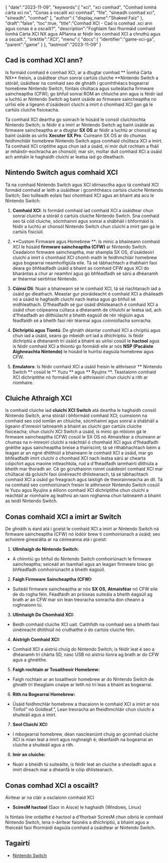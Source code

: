 {
   "date":"2023-11-09",
   "keywords":[
"xci",
"xci comhad",
"Comhad íomhá cárta xci nx",
"Conas a oscailt xci comhad",
"file",
"síneadh comhad xci",
"síneadh",
"comhad"
],
   "author":{
      "display_name":"Shakeel Faiz"
},
   "draft":"false",
   "toc":true,
   "title":"Comhad XCI - Cad is comhad .xci ann agus conas é a oscailt?",
   "description":"Foghlaim faoi fhormáid comhaid Íomhá Cárta XCI NX agus APIanna ar féidir leo comhaid XCI a chruthú agus a oscailt.",
   "linktitle":"XCI",
   "menu":{
      "docs":{
         "identifier":"game-xci-ga",
         "parent":"game"
}
},
   "lastmod":"2023-11-09"
}

## Cad is comhad XCI ann?

Is formáid comhaid é comhad XCI, ar a dtugtar comhad ** Íomhá Cárta NX** freisin, a úsáidtear chun sonraí cartúis cluiche **Nintendo Switch a stóráil; úsáidtear na comhaid seo de ghnáth i gcomhthéacs bogearraí homebrew Nintendo Switch, fóntais chúltaca agus suiteálacha firmware saincheaptha (CFW); go bhfuil sonraí ROM an chluiche ann agus is féidir iad a luchtú ar Nintendo Switch ag baint úsáide as firmware saincheaptha nó uirlisí eile a ligeann d'úsáideoirí cluichí a imirt ó chomhaid XCI gan gá le cartúis cluiche fisiceacha.

Tá comhaid XCI deartha go sonrach le húsáid le consól cluichíochta Nintendo Switch; is féidir é a imirt ar Nintendo Switch ag baint úsáide as firmware saincheaptha ar a dtugtar **SX OS** ar féidir a luchtú ar chonsól ag baint úsáide as uirlis **Xecuter SX Pro**. Cuireann SX OS ar do chumas feidhmchláir homebrew Nintendo Switch agus comhaid chúltaca XCI a imirt. Tá comhaid XCI criptithe agus chun iad a úsáid, ní mór duit rochtain a fháil ar mháistir-eochracha an chonsóil; mar sin, moltar duit comhaid XCI a úsáid ach amháin le haghaidh cluichí ar leatsa iad go dleathach.

## Nintendo Switch agus comhaid XCI

Tá na comhaid Nintendo Switch agus XCI idirnasctha agus tá comhaid XCI formáid comhaid ar leith a úsáidtear i gcomhthéacs cartúis cluiche Nintendo Switch; Seo tuilleadh eolais faoi chomhaid XCI agus an bhaint atá acu le Nintendo Switch:

1.  **Comhaid XCI**: Is formáid comhaid iad comhaid XCI a úsáidtear chun sonraí cluiche a stóráil ó cartúis cluiche Nintendo Switch. Sna comhaid seo tá cód cluiche, sócmhainní agus sonraí a shábháil i bhformáid is féidir a luchtú ar chonsól Nintendo Switch chun cluichí a imirt gan gá le cartúis fisiciúil.
    
2.  **Custom Firmware agus Homebrew **: Is minic a bhaineann comhaid XCI le húsáid **firmware saincheaptha (CFW)** ar Nintendo Switch. Ceadaíonn firmware saincheaptha, mar shampla SX OS, d'úsáideoirí cluichí a imirt ó chomhaid XCI chomh maith le feidhmchláir homebrew agus bogearraí neamhoifigiúla eile. Tá sé tábhachtach a thabhairt faoi deara go bhféadfadh úsáid a bhaint as comhaid CFW agus XCI do bharántas a chur ar neamhní agus go bhféadfadh sé sárú a dhéanamh ar théarmaí seirbhíse Nintendo.
    
3.  **Cúinsí Dlí**: Nuair a bhaineann sé le comhaid XCI, tá sé riachtanach iad a úsáid go dleathach. Meastar gur píoráideacht é comhaid XCI a dháileadh nó a úsáid le haghaidh cluichí nach leatsa agus go bhfuil sé mídhleathach. D’fhéadfadh sé gur úsáid dhlisteanach é comhaid XCI a úsáid chun cóipeanna cúltaca a dhéanamh de chluichí ar leatsa iad, ach d’fhéadfadh an dlíthiúlacht a bheith éagsúil de réir réigiúin agus féadfaidh sé a bheith faoi réir téarmaí agus coinníollacha sonracha.
    
4.  **Díchriptiú agus Tiontú**: De ghnáth déantar comhaid XCI a chriptiú agus chun iad a úsáid, seans go mbeidh ort iad a dhíchriptiú. Is féidir díchriptiú a dhéanamh trí úsáid a bhaint as uirlisí cosúil le **hactool** agus is féidir comhaid XCI a thiontú go formáidí eile ar nós **NSP (Pacáiste Aighneachta Nintendo)** le húsáid le huirlisí éagsúla homebrew agus CFW.
    
5.  **Emulators**: Is féidir comhaid XCI a úsáid freisin le aithriseoir ** Nintendo Switch ** cosúil le ** Yuzu ** agus ** Ryujinx **. Teastaíonn comhaid XCI díchriptithe nó formáidí eile ó aithriseoirí chun cluichí a rith ar ríomhaire.

## Cluiche Athraigh XCI

Is comhaid cluiche iad **cluichí XCI Switch** atá deartha le haghaidh consól Nintendo Switch, arna stóráil i bhformáid comhaid XCI; cuimsíonn na comhaid seo cód iomlán an chluiche, sócmhainní agus sonraí a shábháil a ligeann d'imreoirí taitneamh a bhaint as cluichí gan cartúis cluiche fisiceacha; chun cluichí XCI Switch a úsáid, is minic go mbíonn gá le firmware saincheaptha (CFW) cosúil le SX OS nó Atmaisféar a chuireann ar chumas na n-imreoirí cluichí a reáchtáil ó chomhaid XCI agus d'fhéadfadh gnéithe agus saincheaptha breise a thairiscint; tá sé ríthábhachtach béim a leagan ar an ngné dhlíthiúil a bhaineann le comhaid XCI a úsáid, mar go bhféadfadh imirt cluichí ó chomhaid XCI nach leatsa sárú ar chearta cóipchirt agus maoine intleachtúla, rud a d'fhéadfadh iarmhairtí dlíthiúla a bheith mar thoradh air. Cé go gcruthaíonn roinnt úsáideoirí comhaid XCI mar chúltacaí dá gcluichí faoi úinéireacht dhlisteanach, tá sé tábhachtach comhaid XCI a úsáid go freagrach agus laistigh de theorainneacha an dlí. Tá na comhaid seo comhoiriúnach freisin le aithriseoir Nintendo Switch cosúil le Yuzu agus Ryujinx a éilíonn comhaid XCI díchriptithe chun cluichí a reáchtáil ar ríomhaire ag leathnú an raon roghanna chun taitneamh a bhaint as teidil Nintendo Switch.

## Conas comhaid XCI a imirt ar Switch

De ghnáth is éard atá i gceist le comhaid XCI a imirt ar Nintendo Switch ná firmware saincheaptha (CFW) nó lódóir brew tí comhoiriúnach a úsáid; seo achoimre ginearálta ar na céimeanna atá i gceist:

1.  **Ullmhaigh do Nintendo Switch:**
    
- A chinntiú go bhfuil do Nintendo Switch comhoiriúnach le firmware saincheaptha; seiceáil an tsamhail agus an leagan firmware toisc go bhféadfadh comhoiriúnacht a bheith éagsúil.
2.  **Faigh Firmware Saincheaptha (CFW):**
    
- Suiteáil firmware saincheaptha ar nós **SX OS**, **Atmaisféar** nó CFW eile de do rogha féin. Féadfaidh an próiseas suiteála a bheith éagsúil ag brath ar an CFW mar sin lean treoracha sonracha don cheann a roghnaíonn tú.
3.  **Ullmhaigh Do Chomhaid XCI:**
    
- Beidh comhaid cluiche XCI uait. Caithfidh na comhaid seo a bheith faoi úinéireacht dhlíthiúil nó cruthaithe ó do cartúis cluiche féin.
4.  **Aistrigh Comhaid XCI:**
    
- Comhaid XCI a aistriú chuig do Nintendo Switch; is féidir leat é seo a dhéanamh trí chárta SD, nasc USB nó aistriú líonra ag brath ar do CFW agus a ghnéithe.
5.  **Faigh rochtain ar Tosaitheoir Homebrew:**
    
- Faigh rochtain ar an tosaitheoir homebrew ar do Nintendo Switch de ghnáth trí theaglaim cnaipe ar leith nó trí leas a bhaint as bogearraí.
6.  **Rith na Bogearraí Homebrew:**
    
- Úsáid feidhmchlár homebrew a thacaíonn le comhaid XCI a imirt ar nós Tinfoil” nó Goldleaf.”, Lean treoracha an fheidhmchláir chun cluichí a shuiteáil agus a imirt.
7.  **Seol Cluichí XCI:**
    
- I mbogearraí homebrew, déan nascleanúint chuig an gcomhad cluiche XCI is mian leat a imirt agus roghnaigh é; déanfaidh na bogearraí an cluiche a shuiteáil agus a rith.
8.  **Imir an cluiche:**
    
- Nuair a bheidh tú suiteáilte, is féidir leat an cluiche a sheoladh agus a imirt díreach mar a dhéanfá le cóip dhlisteanach.

## Conas comhad XCI a oscailt?

Áirítear ar na cláir a osclaíonn comhaid XCI

- **SciresM hactool** (Saor in Aisce) le haghaidh (Windows, Linux)

Is fóntais líne ordaithe é hactool a d'fhorbair SciresM chun oibriú le comhaid Nintendo Switch, lena n-áirítear faisnéis a dhíchriptiú, a bhaint agus a fheiceáil faoi fhormáidí éagsúla comhaid a úsáidtear ar Nintendo Switch.

## Tagairtí
* [Nintendo Switch](https://en.wikipedia.org/wiki/Nintendo_Switch)
